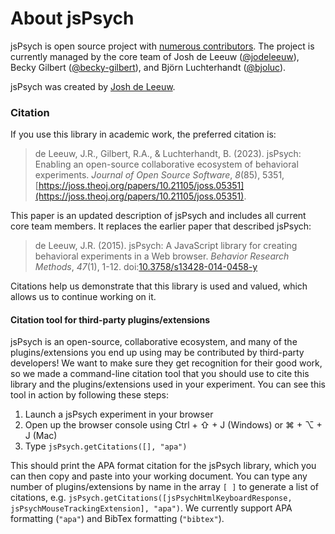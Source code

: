 # About jsPsych

jsPsych is open source project with [numerous contributors](https://github.com/jspsych/jsPsych/graphs/contributors). The project is currently managed by the core team of Josh de Leeuw ([@jodeleeuw](https://github.com/jodeleeuw)), Becky Gilbert ([@becky-gilbert](https://github.com/becky-gilbert)), and Björn Luchterhandt ([@bjoluc](https://github.com/bjoluc)).

jsPsych was created by [Josh de Leeuw](https://www.vassar.edu/faculty/jdeleeuw).

### Citation

If you use this library in academic work, the preferred citation is:

> de Leeuw, J.R., Gilbert, R.A., & Luchterhandt, B. (2023). jsPsych: Enabling an open-source collaborative ecosystem of behavioral experiments. *Journal of Open Source Software*, *8*(85), 5351, [https://joss.theoj.org/papers/10.21105/joss.05351](https://joss.theoj.org/papers/10.21105/joss.05351).

This paper is an updated description of jsPsych and includes all current core team members. It replaces the earlier paper that described jsPsych:

> de Leeuw, J.R. (2015). jsPsych: A JavaScript library for creating behavioral experiments in a Web browser. *Behavior Research Methods*, _47_(1), 1-12. doi:[10.3758/s13428-014-0458-y](http://link.springer.com/article/10.3758%2Fs13428-014-0458-y)

Citations help us demonstrate that this library is used and valued, which allows us to continue working on it.

#### Citation tool for third-party plugins/extensions

jsPsych is an open-source, collaborative ecosystem, and many of the plugins/extensions you end up using may be contributed by third-party developers! We want to make sure they get recognition for their good work, so we  made a command-line citation tool that you should use to cite this library and the plugins/extensions used in your experiment. You can see this tool in action by following these steps:

1. Launch a jsPsych experiment in your browser
2. Open up the browser console using Ctrl + ⇧ + J (Windows) or ⌘ + ⌥ + J (Mac)
3. Type `jsPsych.getCitations([], "apa")`

This should print the APA format citation for the jsPsych library, which you can then copy and paste into your working document. You can type any number of plugins/extensions by name in the array `[ ]` to generate a list of citations, e.g. `jsPsych.getCitations([jsPsychHtmlKeyboardResponse, jsPsychMouseTrackingExtension], "apa")`. We currently support APA formatting (`"apa"`) and BibTex formatting (`"bibtex"`).